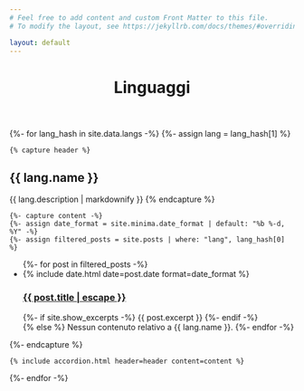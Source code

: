 ```yaml
---
# Feel free to add content and custom Front Matter to this file.
# To modify the layout, see https://jekyllrb.com/docs/themes/#overriding-theme-defaults

layout: default
---
```


<div class="home accordion-container">
    <header class="post-header">
        <h1 class="post-title">Linguaggi</h1>
    </header>

{%- for lang_hash in site.data.langs -%}
    {%- assign lang = lang_hash[1] %}

    {% capture header %}
<h2>{{ lang.name }}</h2>
{{ lang.description | markdownify }}
    {% endcapture %}

    {%- capture content -%}
    {%- assign date_format = site.minima.date_format | default: "%b %-d, %Y" -%}
    {%- assign filtered_posts = site.posts | where: "lang", lang_hash[0] %}
<ul class="post-list">
    {%- for post in filtered_posts -%}
    <li>
        <span class="post-meta">{% include date.html date=post.date format=date_format %}</span>
        <h3>
            <a class="post-link" href="{{ post.url | relative_url }}">
            {{ post.title | escape }}
            </a>
        </h3>
        {%- if site.show_excerpts -%}
            {{ post.excerpt }}
        {%- endif -%}
    </li>
    {% else %}
    Nessun contenuto relativo a {{ lang.name }}.
    {%- endfor -%}
</ul>
    {%- endcapture %}

    {% include accordion.html header=header content=content %}
{%- endfor -%}
</div>
